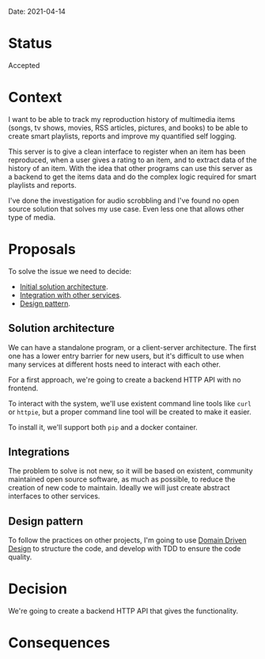 Date: 2021-04-14

# Status
<!-- What is the status? Draft, Proposed, Accepted, Rejected, Deprecated or Superseded?  -->
Accepted

# Context
<!-- What is the issue that we're seeing that is motivating this decision or change? -->
I want to be able to track my reproduction history of multimedia items (songs,
tv shows, movies, RSS articles, pictures, and books) to be able to create smart
playlists, reports and improve my quantified self logging.

This server is to give a clean interface to register when an item has been
reproduced, when a user gives a rating to an item, and to extract data of the
history of an item. With the idea that other programs can use this server as
a backend to get the items data and do the complex logic required for smart
playlists and reports.

I've done the investigation for audio scrobbling and I've found no open source
solution that solves my use case. Even less one that allows other type of media.

# Proposals
<!-- What are the possible solutions to the problem described in the context -->

To solve the issue we need to decide:

* [Initial solution architecture](#solution-architecture).
* [Integration with other services](#integrations).
* [Design pattern](#design-pattern).

## Solution architecture

We can have a standalone program, or a client-server architecture. The first one
has a lower entry barrier for new users, but it's difficult to use when many
services at different hosts need to interact with each other.

For a first approach, we're going to create a backend HTTP API with no frontend.

To interact with the system, we'll use existent command line tools like `curl`
or `httpie`, but a proper command line tool will be created to make it easier.

To install it, we'll support both `pip` and a docker container.

## Integrations

The problem to solve is not new, so it will be based on existent, community
maintained open source software, as much as possible, to reduce the creation of
new code to maintain. Ideally we will just create abstract interfaces to other
services.

## Design pattern

To follow the practices on other projects, I'm going to use [Domain Driven
Design](https://lyz-code.github.io/blue-book/architecture/domain_driven_design/)
to structure the code, and develop with TDD to ensure the code quality.

# Decision
<!-- What is the change that we're proposing and/or doing? -->

We're going to create a backend HTTP API that gives the functionality.

# Consequences
<!-- What becomes easier or more difficult to do because of this change? -->
